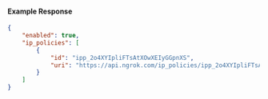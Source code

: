 <!-- Code generated for API Clients. DO NOT EDIT. -->

#### Example Response

```json
{
	"enabled": true,
	"ip_policies": [
		{
			"id": "ipp_2o4XYIpliFTsAtXOwXEIyGGpnXS",
			"uri": "https://api.ngrok.com/ip_policies/ipp_2o4XYIpliFTsAtXOwXEIyGGpnXS"
		}
	]
}
```
